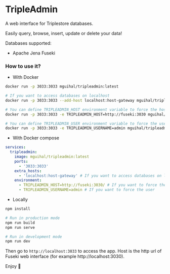 # TripleAdmin

A web interface for Triplestore databases.


Easily query, browse, insert, update or delete your data!

Databases supported:
- Apache Jena Fuseki

### How to use it?

- With Docker

```bash
docker run -p 3033:3033 mguihal/tripleadmin:latest

# If you want to access databases on localhost
docker run -p 3033:3033 --add-host localhost:host-gateway mguihal/tripleadmin:latest

# You can define TRIPLEADMIN_HOST environment variable to force the host
docker run -p 3033:3033 -e TRIPLEADMIN_HOST=http://fuseki:3030 mguihal/tripleadmin:latest

# You can define TRIPLEADMIN_USER environment variable to force the user
docker run -p 3033:3033 -e TRIPLEADMIN_USERNAME=admin mguihal/tripleadmin:latest
```

- With Docker compose

```yaml
services:
  tripleadmin:
    image: mguihal/tripleadmin:latest
    ports:
      - '3033:3033'
    extra_hosts:
      - 'localhost:host-gateway' # If you want to access databases on localhost
    environment:
      - TRIPLEADMIN_HOST=http://fuseki:3030/ # If you want to force the host
      - TRIPLEADMIN_USERNAME=admin # If you want to force the user
```

- Locally

```bash
npm install

# Run in production mode
npm run build
npm run serve

# Run in development mode
npm run dev
```

Then go to `http://localhost:3033` to access the app.
Host is the http url of Fuseki web interface (for example http://localhost:3030).

Enjoy 🎉
